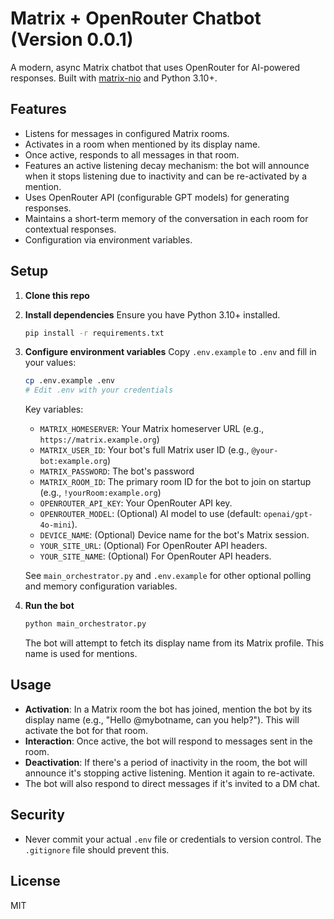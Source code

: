 # Matrix + OpenRouter Chatbot (Version 0.0.1)

A modern, async Matrix chatbot that uses OpenRouter for AI-powered responses. Built with [matrix-nio](https://github.com/poljar/matrix-nio) and Python 3.10+.

## Features
- Listens for messages in configured Matrix rooms.
- Activates in a room when mentioned by its display name.
- Once active, responds to all messages in that room.
- Features an active listening decay mechanism: the bot will announce when it stops listening due to inactivity and can be re-activated by a mention.
- Uses OpenRouter API (configurable GPT models) for generating responses.
- Maintains a short-term memory of the conversation in each room for contextual responses.
- Configuration via environment variables.

## Setup

1.  **Clone this repo**

2.  **Install dependencies**
    Ensure you have Python 3.10+ installed.
    ```bash
    pip install -r requirements.txt
    ```

3.  **Configure environment variables**
    Copy `.env.example` to `.env` and fill in your values:
    ```bash
    cp .env.example .env
    # Edit .env with your credentials
    ```
    Key variables:
    -   `MATRIX_HOMESERVER`: Your Matrix homeserver URL (e.g., `https://matrix.example.org`)
    -   `MATRIX_USER_ID`: Your bot's full Matrix user ID (e.g., `@your-bot:example.org`)
    -   `MATRIX_PASSWORD`: The bot's password
    -   `MATRIX_ROOM_ID`: The primary room ID for the bot to join on startup (e.g., `!yourRoom:example.org`)
    -   `OPENROUTER_API_KEY`: Your OpenRouter API key.
    -   `OPENROUTER_MODEL`: (Optional) AI model to use (default: `openai/gpt-4o-mini`).
    -   `DEVICE_NAME`: (Optional) Device name for the bot's Matrix session.
    -   `YOUR_SITE_URL`: (Optional) For OpenRouter API headers.
    -   `YOUR_SITE_NAME`: (Optional) For OpenRouter API headers.

    See `main_orchestrator.py` and `.env.example` for other optional polling and memory configuration variables.

4.  **Run the bot**
    ```bash
    python main_orchestrator.py
    ```
    The bot will attempt to fetch its display name from its Matrix profile. This name is used for mentions.

## Usage
-   **Activation**: In a Matrix room the bot has joined, mention the bot by its display name (e.g., "Hello @mybotname, can you help?"). This will activate the bot for that room.
-   **Interaction**: Once active, the bot will respond to messages sent in the room.
-   **Deactivation**: If there's a period of inactivity in the room, the bot will announce it's stopping active listening. Mention it again to re-activate.
-   The bot will also respond to direct messages if it's invited to a DM chat.

## Security
-   Never commit your actual `.env` file or credentials to version control. The `.gitignore` file should prevent this.

## License
MIT
